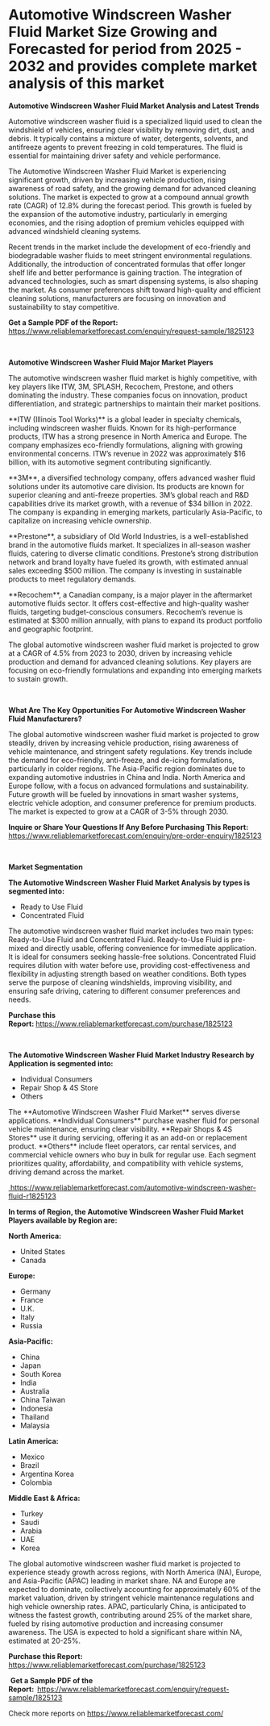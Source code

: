 <p><h1>Automotive Windscreen Washer Fluid Market Size Growing and Forecasted for period from 2025 - 2032 and provides complete market analysis of this market</h1></p><p><strong>Automotive Windscreen Washer Fluid Market Analysis and Latest Trends</strong></p>
<p><p>Automotive windscreen washer fluid is a specialized liquid used to clean the windshield of vehicles, ensuring clear visibility by removing dirt, dust, and debris. It typically contains a mixture of water, detergents, solvents, and antifreeze agents to prevent freezing in cold temperatures. The fluid is essential for maintaining driver safety and vehicle performance.</p><p>The Automotive Windscreen Washer Fluid Market is experiencing significant growth, driven by increasing vehicle production, rising awareness of road safety, and the growing demand for advanced cleaning solutions. The market is expected to grow at a compound annual growth rate (CAGR) of 12.8% during the forecast period. This growth is fueled by the expansion of the automotive industry, particularly in emerging economies, and the rising adoption of premium vehicles equipped with advanced windshield cleaning systems.</p><p>Recent trends in the market include the development of eco-friendly and biodegradable washer fluids to meet stringent environmental regulations. Additionally, the introduction of concentrated formulas that offer longer shelf life and better performance is gaining traction. The integration of advanced technologies, such as smart dispensing systems, is also shaping the market. As consumer preferences shift toward high-quality and efficient cleaning solutions, manufacturers are focusing on innovation and sustainability to stay competitive.</p></p>
<p><strong>Get a Sample PDF of the Report:&nbsp;</strong> <a href="https://www.reliablemarketforecast.com/enquiry/request-sample/1825123?utm_campaign=1169&utm_medium=2&utm_source=Github&utm_content=ia&utm_term=23012025&utm_id=automotive-windscreen-washer-fluid">https://www.reliablemarketforecast.com/enquiry/request-sample/1825123</a></p>
<p>&nbsp;</p>
<p><strong>Automotive Windscreen Washer Fluid Major Market Players</strong></p>
<p><p>The automotive windscreen washer fluid market is highly competitive, with key players like ITW, 3M, SPLASH, Recochem, Prestone, and others dominating the industry. These companies focus on innovation, product differentiation, and strategic partnerships to maintain their market positions.</p><p>**ITW (Illinois Tool Works)** is a global leader in specialty chemicals, including windscreen washer fluids. Known for its high-performance products, ITW has a strong presence in North America and Europe. The company emphasizes eco-friendly formulations, aligning with growing environmental concerns. ITW’s revenue in 2022 was approximately $16 billion, with its automotive segment contributing significantly.</p><p>**3M**, a diversified technology company, offers advanced washer fluid solutions under its automotive care division. Its products are known for superior cleaning and anti-freeze properties. 3M’s global reach and R&D capabilities drive its market growth, with a revenue of $34 billion in 2022. The company is expanding in emerging markets, particularly Asia-Pacific, to capitalize on increasing vehicle ownership.</p><p>**Prestone**, a subsidiary of Old World Industries, is a well-established brand in the automotive fluids market. It specializes in all-season washer fluids, catering to diverse climatic conditions. Prestone’s strong distribution network and brand loyalty have fueled its growth, with estimated annual sales exceeding $500 million. The company is investing in sustainable products to meet regulatory demands.</p><p>**Recochem**, a Canadian company, is a major player in the aftermarket automotive fluids sector. It offers cost-effective and high-quality washer fluids, targeting budget-conscious consumers. Recochem’s revenue is estimated at $300 million annually, with plans to expand its product portfolio and geographic footprint.</p><p>The global automotive windscreen washer fluid market is projected to grow at a CAGR of 4.5% from 2023 to 2030, driven by increasing vehicle production and demand for advanced cleaning solutions. Key players are focusing on eco-friendly formulations and expanding into emerging markets to sustain growth.</p></p>
<p>&nbsp;</p>
<p><strong>What Are The Key Opportunities For Automotive Windscreen Washer Fluid Manufacturers?</strong></p>
<p><p>The global automotive windscreen washer fluid market is projected to grow steadily, driven by increasing vehicle production, rising awareness of vehicle maintenance, and stringent safety regulations. Key trends include the demand for eco-friendly, anti-freeze, and de-icing formulations, particularly in colder regions. The Asia-Pacific region dominates due to expanding automotive industries in China and India. North America and Europe follow, with a focus on advanced formulations and sustainability. Future growth will be fueled by innovations in smart washer systems, electric vehicle adoption, and consumer preference for premium products. The market is expected to grow at a CAGR of 3-5% through 2030.</p></p>
<p><strong>Inquire or Share Your Questions If Any Before Purchasing This Report:</strong> <a href="https://www.reliablemarketforecast.com/enquiry/pre-order-enquiry/1825123?utm_campaign=1169&utm_medium=2&utm_source=Github&utm_content=ia&utm_term=23012025&utm_id=automotive-windscreen-washer-fluid">https://www.reliablemarketforecast.com/enquiry/pre-order-enquiry/1825123</a></p>
<p>&nbsp;</p>
<p><strong>Market Segmentation</strong></p>
<p><strong>The Automotive Windscreen Washer Fluid Market Analysis by types is segmented into:</strong></p>
<p><ul><li>Ready to Use Fluid</li><li>Concentrated Fluid</li></ul></p>
<p><p>The automotive windscreen washer fluid market includes two main types: Ready-to-Use Fluid and Concentrated Fluid. Ready-to-Use Fluid is pre-mixed and directly usable, offering convenience for immediate application. It is ideal for consumers seeking hassle-free solutions. Concentrated Fluid requires dilution with water before use, providing cost-effectiveness and flexibility in adjusting strength based on weather conditions. Both types serve the purpose of cleaning windshields, improving visibility, and ensuring safe driving, catering to different consumer preferences and needs.</p></p>
<p><strong>Purchase this Report:&nbsp;</strong><a href="https://www.reliablemarketforecast.com/purchase/1825123?utm_campaign=1169&utm_medium=2&utm_source=Github&utm_content=ia&utm_term=23012025&utm_id=automotive-windscreen-washer-fluid">https://www.reliablemarketforecast.com/purchase/1825123</a></p>
<p>&nbsp;</p>
<p><strong>The Automotive Windscreen Washer Fluid Market Industry Research by Application is segmented into:</strong></p>
<p><ul><li>Individual Consumers</li><li>Repair Shop & 4S Store</li><li>Others</li></ul></p>
<p><p>The **Automotive Windscreen Washer Fluid Market** serves diverse applications. **Individual Consumers** purchase washer fluid for personal vehicle maintenance, ensuring clear visibility. **Repair Shops & 4S Stores** use it during servicing, offering it as an add-on or replacement product. **Others** include fleet operators, car rental services, and commercial vehicle owners who buy in bulk for regular use. Each segment prioritizes quality, affordability, and compatibility with vehicle systems, driving demand across the market.</p></p>
<p><a href="https://www.reliablemarketforecast.com/automotive-windscreen-washer-fluid-r1825123?utm_campaign=1169&utm_medium=2&utm_source=Github&utm_content=ia&utm_term=23012025&utm_id=automotive-windscreen-washer-fluid">&nbsp;https://www.reliablemarketforecast.com/automotive-windscreen-washer-fluid-r1825123</a></p>
<p><strong>In terms of Region, the Automotive Windscreen Washer Fluid Market Players available by Region are:</strong></p>
<p>
    <p> <strong> North America: </strong>
        <ul>
            <li>United States</li>
            <li>Canada</li>
        </ul>
        </p> 
    <p> <strong> Europe: </strong>
        <ul>
            <li>Germany</li>
            <li>France</li>
            <li>U.K.</li>
            <li>Italy</li>
            <li>Russia</li>
        </ul>
        </p> 
    <p> <strong> Asia-Pacific: </strong>
        <ul>
            <li>China</li>
            <li>Japan</li>
            <li>South Korea</li>
            <li>India</li>
            <li>Australia</li>
            <li>China Taiwan</li>
            <li>Indonesia</li>
            <li>Thailand</li>
            <li>Malaysia</li>
        </ul>
        </p> 
    <p> <strong> Latin America: </strong>
        <ul>
            <li>Mexico</li>
            <li>Brazil</li>
            <li>Argentina Korea</li>
            <li>Colombia</li>
        </ul>
        </p> 
    <p> <strong> Middle East & Africa: </strong>
        <ul>
            <li>Turkey</li>
            <li>Saudi</li>
            <li>Arabia</li>
            <li>UAE</li>
            <li>Korea</li>
        </ul>
    </p>
    </p>
<p><p>The global automotive windscreen washer fluid market is projected to experience steady growth across regions, with North America (NA), Europe, and Asia-Pacific (APAC) leading in market share. NA and Europe are expected to dominate, collectively accounting for approximately 60% of the market valuation, driven by stringent vehicle maintenance regulations and high vehicle ownership rates. APAC, particularly China, is anticipated to witness the fastest growth, contributing around 25% of the market share, fueled by rising automotive production and increasing consumer awareness. The USA is expected to hold a significant share within NA, estimated at 20-25%.</p></p>
<p><strong>Purchase this Report: </strong><a href="https://www.reliablemarketforecast.com/purchase/1825123?utm_campaign=1169&utm_medium=2&utm_source=Github&utm_content=ia&utm_term=23012025&utm_id=automotive-windscreen-washer-fluid">https://www.reliablemarketforecast.com/purchase/1825123</a></p>
<p>&nbsp;<strong>Get a Sample PDF of the Report:&nbsp;&nbsp;</strong><a href="https://www.reliablemarketforecast.com/enquiry/request-sample/1825123?utm_campaign=1169&utm_medium=2&utm_source=Github&utm_content=ia&utm_term=23012025&utm_id=automotive-windscreen-washer-fluid">https://www.reliablemarketforecast.com/enquiry/request-sample/1825123</a></p>
<p><strong></strong></p>
<p>Check more reports on <a href="https://www.reliablemarketforecast.com/?utm_campaign=1169&utm_medium=2&utm_source=Github&utm_content=ia&utm_term=23012025&utm_id=automotive-windscreen-washer-fluid">https://www.reliablemarketforecast.com/</a></p>